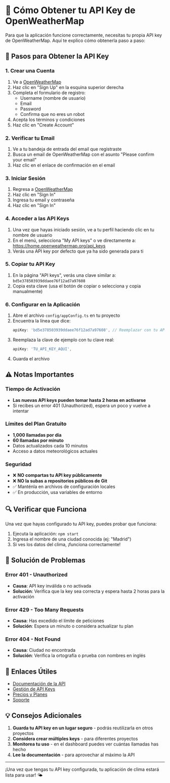 # 🔑 Cómo Obtener tu API Key de OpenWeatherMap

Para que la aplicación funcione correctamente, necesitas tu propia API key de OpenWeatherMap. Aquí te explico cómo obtenerla paso a paso:

## 📝 Pasos para Obtener la API Key

### 1. Crear una Cuenta
1. Ve a [OpenWeatherMap](https://openweathermap.org/)
2. Haz clic en "Sign Up" en la esquina superior derecha
3. Completa el formulario de registro:
   - Username (nombre de usuario)
   - Email
   - Password
   - Confirma que no eres un robot
4. Acepta los términos y condiciones
5. Haz clic en "Create Account"

### 2. Verificar tu Email
1. Ve a tu bandeja de entrada del email que registraste
2. Busca un email de OpenWeatherMap con el asunto "Please confirm your email"
3. Haz clic en el enlace de confirmación en el email

### 3. Iniciar Sesión
1. Regresa a [OpenWeatherMap](https://openweathermap.org/)
2. Haz clic en "Sign In"
3. Ingresa tu email y contraseña
4. Haz clic en "Sign In"

### 4. Acceder a las API Keys
1. Una vez que hayas iniciado sesión, ve a tu perfil haciendo clic en tu nombre de usuario
2. En el menú, selecciona "My API keys" o ve directamente a: https://home.openweathermap.org/api_keys
3. Verás una API key por defecto que ya ha sido generada para ti

### 5. Copiar tu API Key
1. En la página "API keys", verás una clave similar a: `bd5e378503939ddaee76f12ad7a97608`
2. Copia esta clave (usa el botón de copiar o selecciona y copia manualmente)

### 6. Configurar en la Aplicación
1. Abre el archivo `config/appConfig.ts` en tu proyecto
2. Encuentra la línea que dice:
   ```typescript
   apiKey: 'bd5e378503939ddaee76f12ad7a97608', // Reemplazar con tu API key
   ```
3. Reemplaza la clave de ejemplo con tu clave real:
   ```typescript
   apiKey: 'TU_API_KEY_AQUI',
   ```
4. Guarda el archivo

## ⚠️ Notas Importantes

### Tiempo de Activación
- **Las nuevas API keys pueden tomar hasta 2 horas en activarse**
- Si recibes un error 401 (Unauthorized), espera un poco y vuelve a intentar

### Límites del Plan Gratuito
- **1,000 llamadas por día**
- **60 llamadas por minuto**
- Datos actualizados cada 10 minutos
- Acceso a datos meteorológicos actuales

### Seguridad
- ❌ **NO compartas tu API key públicamente**
- ❌ **NO la subas a repositorios públicos de Git**
- ✅ Manténla en archivos de configuración locales
- ✅ En producción, usa variables de entorno

## 🔍 Verificar que Funciona

Una vez que hayas configurado tu API key, puedes probar que funciona:

1. Ejecuta la aplicación: `npm start`
2. Ingresa el nombre de una ciudad conocida (ej: "Madrid")
3. Si ves los datos del clima, ¡funciona correctamente!

## 🚨 Solución de Problemas

### Error 401 - Unauthorized
- **Causa**: API key inválida o no activada
- **Solución**: Verifica que la key sea correcta y espera hasta 2 horas para la activación

### Error 429 - Too Many Requests
- **Causa**: Has excedido el límite de peticiones
- **Solución**: Espera un minuto o considera actualizar tu plan

### Error 404 - Not Found
- **Causa**: Ciudad no encontrada
- **Solución**: Verifica la ortografía o prueba con nombres en inglés

## 🔗 Enlaces Útiles

- [Documentación de la API](https://openweathermap.org/api)
- [Gestión de API Keys](https://home.openweathermap.org/api_keys)
- [Precios y Planes](https://openweathermap.org/price)
- [Soporte](https://home.openweathermap.org/questions)

## 💡 Consejos Adicionales

1. **Guarda tu API key en un lugar seguro** - podrás reutilizarla en otros proyectos
2. **Considera crear múltiples keys** - para diferentes proyectos
3. **Monitorea tu uso** - en el dashboard puedes ver cuántas llamadas has hecho
4. **Lee la documentación** - para aprovechar al máximo la API

---

¡Una vez que tengas tu API key configurada, tu aplicación de clima estará lista para usar! 🌤️
